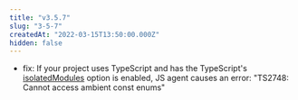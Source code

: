 ```yaml
---
title: "v3.5.7"
slug: "3-5-7"
createdAt: "2022-03-15T13:50:00.000Z"
hidden: false
---
```

- fix: If your project uses TypeScript and has the TypeScript's [isolatedModules](https://www.typescriptlang.org/tsconfig#isolatedModules) option is enabled, JS agent causes an error: "TS2748: Cannot access ambient const enums"